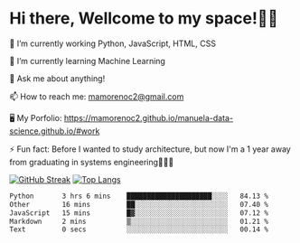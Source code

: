# Hi there, Wellcome to my space!✌🏾

🔭 I’m currently working Python, JavaScript, HTML, CSS

🌱 I’m currently learning Machine Learning

💬 Ask me about anything!

📫 How to reach me: mamorenoc2@gmail.com

🖥️ My Porfolio: https://mamorenoc2.github.io/manuela-data-science.github.io/#work

⚡ Fun fact: Before I wanted to study architecture, but now I'm a 1 year away from graduating in systems engineering🤣🤣🤣

[![GitHub Streak](https://streak-stats.demolab.com/?user=mamorenoc2)](https://git.io/streak-stats)
[![Top Langs](https://github-readme-stats.vercel.app/api/top-langs/?username=mamorenoc2&layout=compact&theme=tokyonight)](https://github.com/anuraghazra/github-readme-stats)

<!--START_SECTION:waka-->

```txt
Python       3 hrs 6 mins    █████████████████████░░░░   84.13 %
Other        16 mins         ██░░░░░░░░░░░░░░░░░░░░░░░   07.40 %
JavaScript   15 mins         █▓░░░░░░░░░░░░░░░░░░░░░░░   07.12 %
Markdown     2 mins          ▒░░░░░░░░░░░░░░░░░░░░░░░░   01.21 %
Text         0 secs          ░░░░░░░░░░░░░░░░░░░░░░░░░   00.14 %
```

<!--END_SECTION:waka-->
